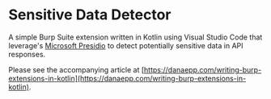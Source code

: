 # Sensitive Data Detector
A simple Burp Suite extension written in Kotlin using Visual Studio Code that leverage's [Microsoft Presidio](https://microsoft.github.io/presidio/) to detect potentially sensitive data in API responses.

Please see the accompanying article at [https://danaepp.com/writing-burp-extensions-in-kotlin](https://danaepp.com/writing-burp-extensions-in-kotlin).

